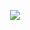 
<p align="center">
  <img src="https://github.com/KarampetsouA/ProFound/assets/166747859/e4184903-d3a8-4563-b3e4-a439f344d246">
</p>
